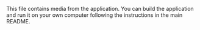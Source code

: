 This file contains media from the application. You can build the application and run it on your own computer following the instructions in the main README.
